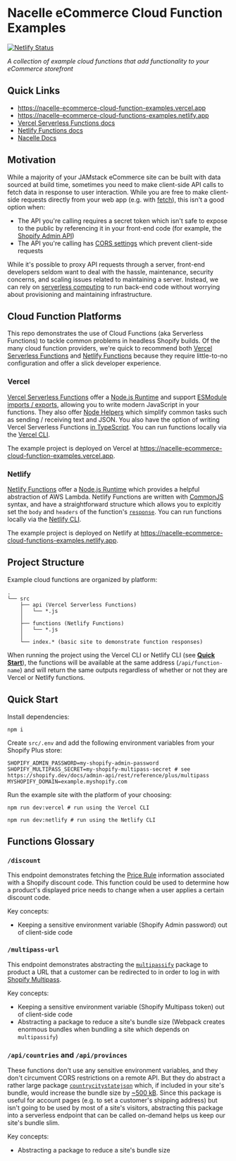 # Nacelle eCommerce Cloud Function Examples

[![Netlify Status](https://api.netlify.com/api/v1/badges/328e7f2d-e20d-4d02-9c3d-005686fd220f/deploy-status)](https://app.netlify.com/sites/nacelle-ecommerce-cloud-functions-examples/deploys)

_A collection of example cloud functions that add functionality to your eCommerce storefront_

## Quick Links

- https://nacelle-ecommerce-cloud-function-examples.vercel.app
- https://nacelle-ecommerce-cloud-functions-examples.netlify.app
- [Vercel Serverless Functions docs](https://vercel.com/docs/serverless-functions/introduction)
- [Netlify Functions docs](https://docs.netlify.com/functions/overview/)
- [Nacelle Docs](https://docs.getnacelle.com/)

## Motivation

While a majority of your JAMstack eCommerce site can be built with data sourced at build time, sometimes you need to make client-side API calls to fetch data in response to user interaction. While you are free to make client-side requests directly from your web app (e.g. with [fetch](https://developer.mozilla.org/en-US/docs/Web/API/Fetch_API)), this isn't a good option when:

- The API you're calling requires a secret token which isn't safe to expose to the public by referencing it in your front-end code (for example, the [Shopify Admin API](https://shopify.dev/docs/admin-api))
- The API you're calling has [CORS settings](https://developer.mozilla.org/en-US/docs/Web/HTTP/CORS) which prevent client-side requests

While it's possible to proxy API requests through a server, front-end developers seldom want to deal with the hassle, maintenance, security concerns, and scaling issues related to maintaining a server. Instead, we can rely on [serverless computing](https://en.wikipedia.org/wiki/Serverless_computing) to run back-end code without worrying about provisioning and maintaining infrastructure.

## Cloud Function Platforms

This repo demonstrates the use of Cloud Functions (aka Serverless Functions) to tackle common problems in headless Shopify builds. Of the many cloud function providers, we're quick to recommend both [Vercel Serverless Functions](https://vercel.com/docs/serverless-functions/introduction) and [Netlify Functions](https://www.netlify.com/products/functions/) because they require little-to-no configuration and offer a slick developer experience.

### Vercel

[Vercel Serverless Functions](https://vercel.com/docs/serverless-functions/introduction) offer a [Node.js Runtime](https://vercel.com/docs/runtimes#official-runtimes/node-js) and support [ESModule imports / exports](https://developer.mozilla.org/en-US/docs/Web/JavaScript/Guide/Modules), allowing you to write modern JavaScript in your functions. They also offer [Node Helpers](https://vercel.com/docs/runtimes#official-runtimes/node-js/node-js-request-and-response-objects) which simplify common tasks such as sending / receiving text and JSON. You also have the option of writing Vercel Serverless Functions [in TypeScript](https://vercel.com/docs/runtimes#official-runtimes/node-js/using-type-script-with-the-node-js-runtime). You can run functions locally via the [Vercel CLI](https://vercel.com/docs/cli).

The example project is deployed on Vercel at https://nacelle-ecommerce-cloud-function-examples.vercel.app.

### Netlify

[Netlify Functions](https://www.netlify.com/products/functions/) offer a [Node.js Runtime](https://docs.netlify.com/functions/build-with-javascript/#synchronous-function-format) which provides a helpful abstraction of AWS Lambda. Netlify Functions are written with [CommonJS](https://flaviocopes.com/commonjs/) syntax, and have a straightforward structure which allows you to explcitly set the `body` and `headers` of the function's [`response`](https://developer.mozilla.org/en-US/docs/Web/API/Response). You can run functions locally via the [Netlify CLI](https://docs.netlify.com/cli/get-started/).

The example project is deployed on Netlify at https://nacelle-ecommerce-cloud-functions-examples.netlify.app.

## Project Structure

Example cloud functions are organized by platform:

```tree
.
└── src
    ├── api (Vercel Serverless Functions)
    │   └── *.js
    │
    ├── functions (Netlify Functions)
    │   └── *.js
    │
    └── index.* (basic site to demonstrate function responses)
```

When running the project using the Vercel CLI or Netlify CLI (see [**Quick Start**](##quick-start)), the functions will be available at the same address (`/api/function-name`) and will return the same outputs regardless of whether or not they are Vercel or Netlify functions.

## Quick Start

Install dependencies:

```
npm i
```

Create `src/.env` and add the following environment variables from your Shopify Plus store:

```dotenv
SHOPIFY_ADMIN_PASSWORD=my-shopify-admin-password
SHOPIFY_MULTIPASS_SECRET=my-shopify-multipass-secret # see https://shopify.dev/docs/admin-api/rest/reference/plus/multipass
MYSHOPIFY_DOMAIN=example.myshopify.com
```

Run the example site with the platform of your choosing:

```
npm run dev:vercel # run using the Vercel CLI

npm run dev:netlify # run using the Netlify CLI
```

## Functions Glossary

### `/discount`

This endpoint demonstrates fetching the [Price Rule](https://shopify.dev/docs/admin-api/rest/reference/discounts/pricerule) information associated with a Shopify discount code. This function could be used to determine how a product's displayed price needs to change when a user applies a certain discount code.

Key concepts:

- Keeping a sensitive environment variable (Shopify Admin password) out of client-side code

### `/multipass-url`

This endpoint demonstrates abstracting the [`multipassify`](https://www.npmjs.com/package/multipassify) package to product a URL that a customer can be redirected to in order to log in with [Shopify Multipass](https://shopify.dev/docs/admin-api/rest/reference/plus/multipass).

Key concepts:

- Keeping a sensitive environment variable (Shopify Multipass token) out of client-side code
- Abstracting a package to reduce a site's bundle size (Webpack creates enormous bundles when bundling a site which depends on `multipassify`)

### `/api/countries` and `/api/provinces`

These functions don't use any sensitive environment variables, and they don't circumvent CORS restrictions on a remote API. But they do abstract a rather large package [`countrycitystatejson`](https://www.npmjs.com/package/countrycitystatejson) which, if included in your site's bundle, would increase the bundle size by [~500 kB](https://bundlephobia.com/result?p=countrycitystatejson). Since this package is useful for account pages (e.g. to set a customer's shipping address) but isn't going to be used by most of a site's visitors, abstracting this package into a serverless endpoint that can be called on-demand helps us keep our site's bundle slim.

Key concepts:

- Abstracting a package to reduce a site's bundle size
